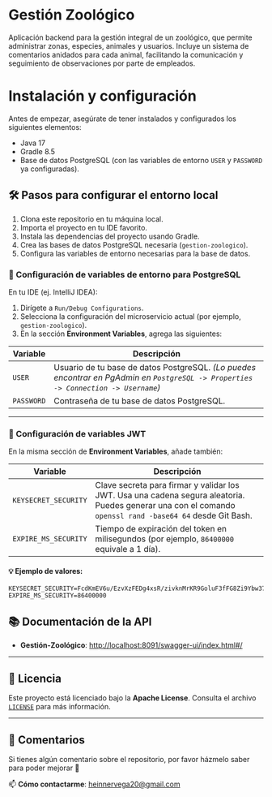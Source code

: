 # Gestión Zoológico
Aplicación backend para la gestión integral de un zoológico, que permite administrar zonas, especies, animales y usuarios. Incluye un sistema de comentarios anidados para cada animal, facilitando la comunicación y seguimiento de observaciones por parte de empleados.

# Instalación y configuración

Antes de empezar, asegúrate de tener instalados y configurados los siguientes elementos:

- Java 17
- Gradle 8.5
- Base de datos PostgreSQL (con las variables de entorno `USER` y `PASSWORD` ya configuradas).

## 🛠️ Pasos para configurar el entorno local

1. Clona este repositorio en tu máquina local.
2. Importa el proyecto en tu IDE favorito.
3. Instala las dependencias del proyecto usando Gradle.
4. Crea las bases de datos PostgreSQL necesaria (`gestion-zoologico`).
5. Configura las variables de entorno necesarias para la base de datos.

### 🔧 Configuración de variables de entorno para PostgreSQL

En tu IDE (ej. IntelliJ IDEA):

1. Dirígete a `Run/Debug Configurations`.
2. Selecciona la configuración del microservicio actual (por ejemplo, `gestion-zoologico`).
3. En la sección **Environment Variables**, agrega las siguientes:

| Variable | Descripción |
|----------|-------------|
| `USER`   | Usuario de tu base de datos PostgreSQL. *(Lo puedes encontrar en PgAdmin en `PostgreSQL -> Properties -> Connection -> Username`)* |
| `PASSWORD` | Contraseña de tu base de datos PostgreSQL. |

---

### 🔐 Configuración de variables JWT

En la misma sección de **Environment Variables**, añade también:

| Variable           | Descripción                                                                                                                                |
|--------------------|--------------------------------------------------------------------------------------------------------------------------------------------|
| `KEYSECRET_SECURITY`| Clave secreta para firmar y validar los JWT. Usa una cadena segura aleatoria. Puedes generar una con el comando `openssl rand -base64 64` desde Git Bash. |
| `EXPIRE_MS_SECURITY`| Tiempo de expiración del token en milisegundos (por ejemplo, `86400000` equivale a 1 día).                                                  |

#### 💡 Ejemplo de valores:
```env
KEYSECRET_SECURITY=FcdKmEV6u/EzvXzFEDg4xsR/zivknMrKR9GoluF3fFG8Zi9Ybw37TEVwToaVIhBjm3vaiE0L+RD+hyPwid9BcA==
EXPIRE_MS_SECURITY=86400000
```

## 📚 Documentación de la API

- **Gestión-Zoológico**: [http://localhost:8091/swagger-ui/index.html#/](http://localhost:8091/swagger-ui/index.html#/)

---

## 📝 Licencia

Este proyecto está licenciado bajo la **Apache License**. Consulta el archivo [`LICENSE`](./LICENSE) para más información.

---

## 💬 Comentarios

Si tienes algún comentario sobre el repositorio, por favor házmelo saber para poder mejorar 🙂

📫 **Cómo contactarme**: heinnervega20@gmail.com


